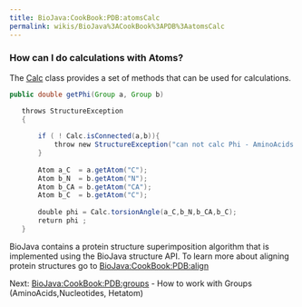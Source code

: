 ```yaml
---
title: BioJava:CookBook:PDB:atomsCalc
permalink: wikis/BioJava%3ACookBook%3APDB%3AatomsCalc
---
```


### How can I do calculations with Atoms?

The
[Calc](http://www.biojava.org/docs/api/org/biojava/bio/structure/Calc.html)
class provides a set of methods that can be used for calculations.

```java 
public double getPhi(Group a, Group b)

   throws StructureException  
   {  
         
       if ( ! Calc.isConnected(a,b)){  
           throw new StructureException("can not calc Phi - AminoAcids are not connected!") ;  
       }   
         
       Atom a_C  = a.getAtom("C");  
       Atom b_N  = b.getAtom("N");  
       Atom b_CA = b.getAtom("CA");  
       Atom b_C  = b.getAtom("C");  
         
       double phi = Calc.torsionAngle(a_C,b_N,b_CA,b_C);  
       return phi ;  
   }

```

BioJava contains a protein structure superimposition algorithm that is
implemented using the BioJava structure API. To learn more about
aligning protein structures go to <BioJava:CookBook:PDB:align>

Next: <BioJava:CookBook:PDB:groups> - How to work with Groups
(AminoAcids,Nucleotides, Hetatom)

